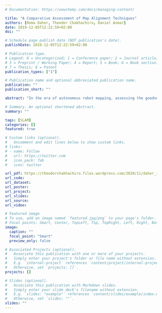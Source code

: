 ```yaml
---
# Documentation: https://wowchemy.com/docs/managing-content/

title: "A Comparative Assessment of Map Alignment Techniques"
authors: [Rema Daher, Theodor Chakhachiro, Daniel Asmar]
date: 2019-12-05T12:22:59+02:00
doi: ""

# Schedule page publish date (NOT publication's date).
publishDate: 2019-12-05T12:22:59+02:00

# Publication type.
# Legend: 0 = Uncategorized; 1 = Conference paper; 2 = Journal article;
# 3 = Preprint / Working Paper; 4 = Report; 5 = Book; 6 = Book section;
# 7 = Thesis; 8 = Patent
publication_types: ["1"]

# Publication name and optional abbreviated publication name.
publication: ""
publication_short: ""

abstract: "In the era of autonomous robot mapping, assessing the goodness of the generated maps is important, and is usually performed by aligning them to ground truth. Map alignment is difficult for two reasons: first, the query maps can be significantly distorted from ground truth, and second, establishing what constitutes ground truth for different settings is challenging. Most map alignment techniques to this date have addressed the first problem, while paying too little importance to the second.  In this paper, we propose a benchmark dataset, which consists of synthetically transformed maps with their corresponding displacement fields. Furthermore, we propose a new metric for comparison, where the displacement field of any map alignment technique can be computed and compared to the ground truth using statistical measures. The local information in displacement fields renders the evaluation metric applicable to any alignment technique, whether it is linear or not. In our experiments, the proposed metric was applied to different alignment methods from the literature, allowing for a comparative assessment between them all."

# Summary. An optional shortened abstract.
summary: ""

tags: [SLAM]
categories: []
featured: true

# Custom links (optional).
#   Uncomment and edit lines below to show custom links.
# links:
# - name: Follow
#   url: https://twitter.com
#   icon_pack: fab
#   icon: twitter

url_pdf: https://theodorchakhachiro.files.wordpress.com/2020/11/daher_iee_cyber.pdf
url_code:
url_dataset:
url_poster:
url_project:
url_slides:
url_source:
url_video:

# Featured image
# To use, add an image named `featured.jpg/png` to your page's folder. 
# Focal points: Smart, Center, TopLeft, Top, TopRight, Left, Right, BottomLeft, Bottom, BottomRight.
image:
  caption: ""
  focal_point: "Smart"
  preview_only: false

# Associated Projects (optional).
#   Associate this publication with one or more of your projects.
#   Simply enter your project's folder or file name without extension.
#   E.g. `internal-project` references `content/project/internal-project/index.md`.
#   Otherwise, set `projects: []`.
projects: []

# Slides (optional).
#   Associate this publication with Markdown slides.
#   Simply enter your slide deck's filename without extension.
#   E.g. `slides: "example"` references `content/slides/example/index.md`.
#   Otherwise, set `slides: ""`.
slides: ""
---
```

